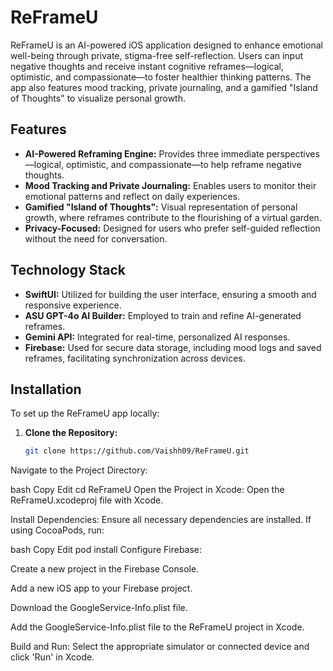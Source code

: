 # ReFrameU

ReFrameU is an AI-powered iOS application designed to enhance emotional well-being through private, stigma-free self-reflection. Users can input negative thoughts and receive instant cognitive reframes—logical, optimistic, and compassionate—to foster healthier thinking patterns. The app also features mood tracking, private journaling, and a gamified "Island of Thoughts" to visualize personal growth.

## Features

- **AI-Powered Reframing Engine:** Provides three immediate perspectives—logical, optimistic, and compassionate—to help reframe negative thoughts.
- **Mood Tracking and Private Journaling:** Enables users to monitor their emotional patterns and reflect on daily experiences.
- **Gamified "Island of Thoughts":** Visual representation of personal growth, where reframes contribute to the flourishing of a virtual garden.
- **Privacy-Focused:** Designed for users who prefer self-guided reflection without the need for conversation.

## Technology Stack

- **SwiftUI:** Utilized for building the user interface, ensuring a smooth and responsive experience.
- **ASU GPT-4o AI Builder:** Employed to train and refine AI-generated reframes.
- **Gemini API:** Integrated for real-time, personalized AI responses.
- **Firebase:** Used for secure data storage, including mood logs and saved reframes, facilitating synchronization across devices.

## Installation

To set up the ReFrameU app locally:

1. **Clone the Repository:**
   ```bash
   git clone https://github.com/Vaishh09/ReFrameU.git
Navigate to the Project Directory:

bash
Copy
Edit
cd ReFrameU
Open the Project in Xcode: Open the ReFrameU.xcodeproj file with Xcode.

Install Dependencies: Ensure all necessary dependencies are installed. If using CocoaPods, run:

bash
Copy
Edit
pod install
Configure Firebase:

Create a new project in the Firebase Console.

Add a new iOS app to your Firebase project.

Download the GoogleService-Info.plist file.

Add the GoogleService-Info.plist file to the ReFrameU project in Xcode.

Build and Run: Select the appropriate simulator or connected device and click 'Run' in Xcode.
